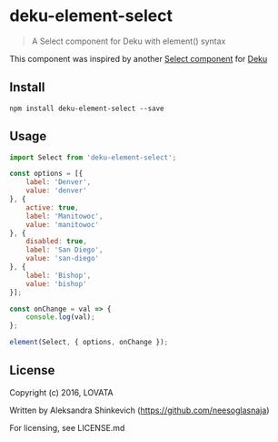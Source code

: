 # deku-element-select

> A Select component for Deku with element() syntax

This component was inspired by another [Select component](github.com/gillstrom/deku-select) for [Deku](https://github.com/anthonyshort/deku)


## Install

```
npm install deku-element-select --save
```


## Usage

```js
import Select from 'deku-element-select';

const options = [{
    label: 'Denver',
    value: 'denver'
}, {
    active: true,
    label: 'Manitowoc',
    value: 'manitowoc'
}, {
    disabled: true,
    label: 'San Diego',
    value: 'san-diego'
}, {
    label: 'Bishop',
    value: 'bishop'
}];

const onChange = val => {
    console.log(val);
};

element(Select, { options, onChange });
```


## License
Copyright (c) 2016, LOVATA

Written by Aleksandra Shinkevich (https://github.com/neesoglasnaja)

For licensing, see LICENSE.md
